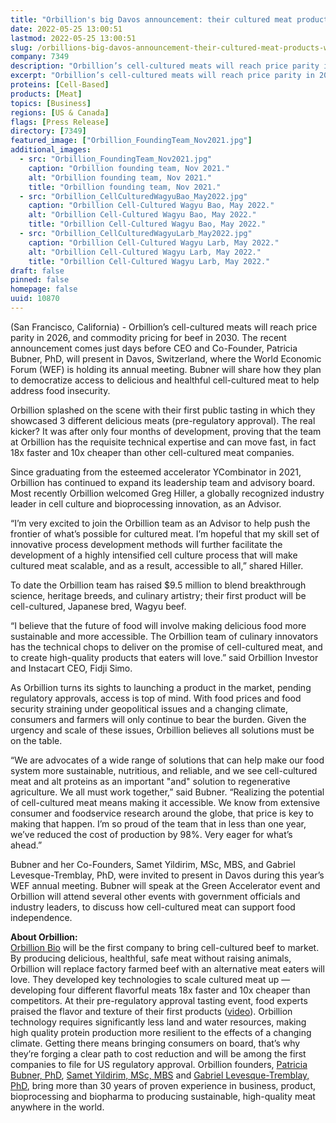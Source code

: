 ```yaml
---
title: "Orbillion's big Davos announcement: their cultured meat products will achieve price parity by 2026"
date: 2022-05-25 13:00:51
lastmod: 2022-05-25 13:00:51
slug: /orbillions-big-davos-announcement-their-cultured-meat-products-will-achieve-price-parity
company: 7349
description: "Orbillion’s cell-cultured meats will reach price parity in 2026, and commodity pricing for beef in 2030. The recent announcement comes just days before CEO and Co-Founder, Patricia Bubner, PhD, will present in Davos, Switzerland, where the World Economic Forum (WEF) is holding its annual meeting. Bubner will share how they plan to democratize access to delicious and healthful cell-cultured meat to help address food insecurity."
excerpt: "Orbillion’s cell-cultured meats will reach price parity in 2026, and commodity pricing for beef in 2030. The recent announcement comes just days before CEO and Co-Founder, Patricia Bubner, PhD, will present in Davos, Switzerland, where the World Economic Forum (WEF) is holding its annual meeting. Bubner will share how they plan to democratize access to delicious and healthful cell-cultured meat to help address food insecurity."
proteins: [Cell-Based]
products: [Meat]
topics: [Business]
regions: [US & Canada]
flags: [Press Release]
directory: [7349]
featured_image: ["Orbillion_FoundingTeam_Nov2021.jpg"]
additional_images:
  - src: "Orbillion_FoundingTeam_Nov2021.jpg"
    caption: "Orbillion founding team, Nov 2021."
    alt: "Orbillion founding team, Nov 2021."
    title: "Orbillion founding team, Nov 2021."
  - src: "Orbillion_CellCulturedWagyuBao_May2022.jpg"
    caption: "Orbillion Cell-Cultured Wagyu Bao, May 2022."
    alt: "Orbillion Cell-Cultured Wagyu Bao, May 2022."
    title: "Orbillion Cell-Cultured Wagyu Bao, May 2022."
  - src: "Orbillion_CellCulturedWagyuLarb_May2022.jpg"
    caption: "Orbillion Cell-Cultured Wagyu Larb, May 2022."
    alt: "Orbillion Cell-Cultured Wagyu Larb, May 2022."
    title: "Orbillion Cell-Cultured Wagyu Larb, May 2022."
draft: false
pinned: false
homepage: false
uuid: 10870
---
```

<p>(San Francisco, California) - Orbillion’s cell-cultured meats will reach price parity in 2026, and commodity pricing for beef in 2030. The recent announcement comes just days before CEO and Co-Founder, Patricia Bubner, PhD, will present in Davos, Switzerland, where the World Economic Forum (WEF) is holding its annual meeting. Bubner will share how they plan to democratize access to delicious and healthful cell-cultured meat to help address food insecurity.</p>
<p>Orbillion splashed on the scene with their first public tasting in which they showcased 3 different delicious meats (pre-regulatory approval). The real kicker? It was after only four months of development, proving that the team at Orbillion has the requisite technical expertise and can move fast, in fact 18x faster and 10x cheaper than other cell-cultured meat companies.</p>
<p>Since graduating from the esteemed accelerator YCombinator in 2021, Orbillion has continued to expand its leadership team and advisory board. Most recently Orbillion welcomed Greg Hiller, a globally recognized industry leader in cell culture and bioprocessing innovation, as an Advisor.</p>
<p>“I’m very excited to join the Orbillion team as an Advisor to help push the frontier of what’s possible for cultured meat. I’m hopeful that my skill set of innovative process development methods will further facilitate the development of a highly intensified cell culture process that will make cultured meat scalable, and as a result, accessible to all,” shared Hiller.</p>
<p>To date the Orbillion team has raised $9.5 million to blend breakthrough science, heritage breeds, and culinary artistry; their first product will be cell-cultured, Japanese bred, Wagyu beef.</p>
<p>“I believe that the future of food will involve making delicious food more sustainable and more accessible. The Orbillion team of culinary innovators has the technical chops to deliver on the promise of cell-cultured meat, and to create high-quality products that eaters will love.” said Orbillion Investor and Instacart CEO, Fidji Simo.</p>
<p>As Orbillion turns its sights to launching a product in the market, pending regulatory approvals, access is top of mind. With food prices and food security straining under geopolitical issues and a changing climate, consumers and farmers will only continue to bear the burden. Given the urgency and scale of these issues, Orbillion believes all solutions must be on the table.</p>
<p>“We are advocates of a wide range of solutions that can help make our food system more sustainable, nutritious, and reliable, and we see cell-cultured meat and alt proteins as an important "and" solution to regenerative agriculture. We all must work together,” said Bubner. “Realizing the potential of cell-cultured meat means making it accessible. We know from extensive consumer and foodservice research around the globe, that price is key to making that happen. I’m so proud of the team that in less than one year, we’ve reduced the cost of production by 98%. Very eager for what’s ahead.”</p>
<p>Bubner and her Co-Founders, Samet Yildirim, MSc, MBS, and Gabriel Levesque-Tremblay, PhD, were invited to present in Davos during this year’s WEF annual meeting. Bubner will speak at the Green Accelerator event and Orbillion will attend several other events with government officials and industry leaders, to discuss how cell-cultured meat can support food independence.</p>
<p><strong>About Orbillion:</strong><br />
<a href="https://www.orbillion.com/">Orbillion Bio</a> will be the first company to bring cell-cultured beef to market. By producing delicious, healthful, safe meat without raising animals, Orbillion will replace factory farmed beef with an alternative meat eaters will love. They developed key technologies to scale cultured meat up — developing four different flavorful meats 18x faster and 10x cheaper than competitors. At their pre-regulatory approval tasting event, food experts praised the flavor and texture of their first products (<a href="https://www.youtube.com/watch?v=57Ku7T_kY6M&ab_channel=PatriciaBubner">video</a>). Orbillion technology requires significantly less land and water resources, making high quality protein production more resilient to the effects of a changing climate. Getting there means bringing consumers on board, that’s why they’re forging a clear path to cost reduction and will be among the first companies to file for US regulatory approval. Orbillion founders, <a href="https://www.linkedin.com/in/patriciabubner/">Patricia Bubner, PhD</a>, <a href="https://www.linkedin.com/in/ssyildirim/">Samet Yildirim, MSc, MBS</a> and <a href="https://www.linkedin.com/in/gabriel-levesque-tremblay-42349629/">Gabriel Levesque-Tremblay, PhD</a>, bring more than 30 years of proven experience in business, product, bioprocessing and biopharma to producing sustainable, high-quality meat anywhere in the world.</p>

